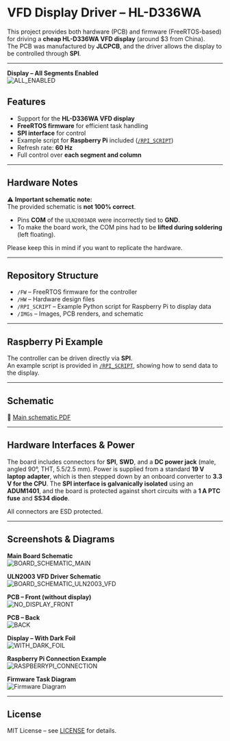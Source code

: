 # VFD Display Driver – HL-D336WA

This project provides both hardware (PCB) and firmware (FreeRTOS-based) for driving a **cheap HL-D336WA VFD display** (around $3 from China).  
The PCB was manufactured by **JLCPCB**, and the driver allows the display to be controlled through **SPI**.

---

**Display – All Segments Enabled**  
![ALL_ENABLED](./IMGs/ALL_ENABLED.jpg)

## Features

- Support for the **HL-D336WA VFD display**
- **FreeRTOS firmware** for efficient task handling
- **SPI interface** for control
- Example script for **Raspberry Pi** included ([`/RPI_SCRIPT`](./RPI_SCRIPT))
- Refresh rate: **60 Hz**
- Full control over **each segment and column**

---

## Hardware Notes

⚠️ **Important schematic note:**  
The provided schematic is **not 100% correct**.  
- Pins **COM** of the `ULN2003ADR` were incorrectly tied to **GND**.  
- To make the board work, the COM pins had to be **lifted during soldering** (left floating).  

Please keep this in mind if you want to replicate the hardware.

---

## Repository Structure

- `/FW` – FreeRTOS firmware for the controller  
- `/HW` – Hardware design files  
- `/RPI_SCRIPT` – Example Python script for Raspberry Pi to display data  
- `/IMGs` – Images, PCB renders, and schematic  

---

## Raspberry Pi Example

The controller can be driven directly via **SPI**.  
An example script is provided in [`/RPI_SCRIPT`](./RPI_SCRIPT), showing how to send data to the display.

---

## Schematic

📄 [Main schematic PDF](./IMGs/VFD_controller_stm_SCHEMATIC.pdf)

---

## Hardware Interfaces & Power

The board includes connectors for **SPI**, **SWD**, and a **DC power jack** (male, angled 90°, THT, 5.5/2.5 mm). Power is supplied from a standard **19 V laptop adapter**, which is then stepped down by an onboard converter to **3.3 V for the CPU**. The **SPI interface is galvanically isolated** using an **ADUM1401**, and the board is protected against short circuits with a **1 A PTC fuse** and **SS34 diode**.

All connectors are ESD protected.

---


## Screenshots & Diagrams

**Main Board Schematic**  
![BOARD_SCHEMATIC_MAIN](./IMGs/BOARD_SCHEMATIC_MAIN.png)

**ULN2003 VFD Driver Schematic**  
![BOARD_SCHEMATIC_ULN2003_VFD](./IMGs/BOARD_SCHEMATIC_ULN2003_VFD.png)

**PCB – Front (without display)**  
![NO_DISPLAY_FRONT](./IMGs/NO_DISPLAY_FRONT.jpg)

**PCB – Back**  
![BACK](./IMGs/BACK.jpg)

**Display – With Dark Foil**  
![WITH_DARK_FOIL](./IMGs/WITH_DARK_FOIL.jpg)

**Raspberry Pi Connection Example**  
![RASPBERRYPI_CONNECTION](./IMGs/RASPBERRYPI_CONNECTION.jpg)

**Firmware Task Diagram**  
![Firmware Diagram](./IMGs/FW_DIAGRAM.png)

---

## License

MIT License – see [LICENSE](./LICENSE) for details.
